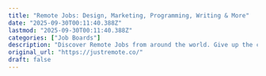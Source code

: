 ```yaml
---
title: "Remote Jobs: Design, Marketing, Programming, Writing & More"
date: "2025-09-30T00:11:40.388Z"
lastmod: "2025-09-30T00:11:40.388Z"
categories: ["Job Boards"]
description: "Discover Remote Jobs from around the world. Give up the commute, work remotely and do what you love, daily, from anywhere. Find your perfect remote development, design, sales or marketing job today."
original_url: "https://justremote.co/"
draft: false
---
```


